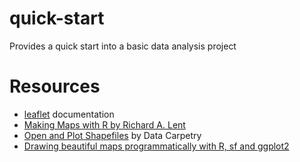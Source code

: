 # quick-start
Provides a quick start into a basic data analysis project

# Resources

- [leaflet](http://rstudio.github.io/leaflet/) documentation
- [Making Maps with R by Richard A. Lent](https://richardlent.github.io/rnotebooks/maps.nb.html)
- [Open and Plot Shapefiles](https://datacarpentry.org/r-raster-vector-geospatial/06-vector-open-shapefile-in-r/
) by Data Carpetry
 - [Drawing beautiful maps programmatically with R, sf and ggplot2](https://www.r-spatial.org/r/2018/10/25/ggplot2-sf-2.html
)
